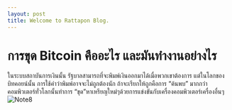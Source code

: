 ```yaml
---
layout: post
title: Welcome to Rattapon Blog.
---
```

# การขุด Bitcoin คืออะไร และมันทำงานอย่างไร
ในระบบสถาบันการเงินนั้น รัฐบาลสามารถที่จะพิมพ์เงินออกมาได้เมื่อพวกเขาต้องการ แต่ในโลกของบิทคอยน์นั้น การใช้คำว่าพิมพ์อาจจะไม่ถูกต้องนัก ถ้าจะเรียกให้ถูกคือการ “ค้นพบ” มากกว่า คอมพิวเตอร์ทั่วโลกนั้นทำการ “ขุด”​ หาเหรียญใหม่ๆด้วยการแข่งขันกับเครื่องคอมพิวเตอร์เครื่องอื่นๆ
![Note8](http://cdn.gsmarena.com/imgroot/news/17/03/note8-galaxy-model-revealed/-728w2/gsmarena_002.jpg)





